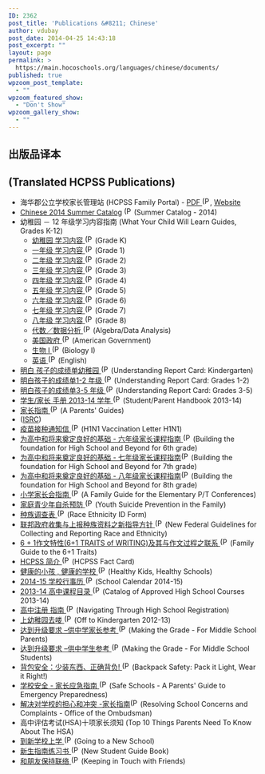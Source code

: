 ```yaml
---
ID: 2362
post_title: 'Publications &#8211; Chinese'
author: vdubay
post_date: 2014-04-25 14:43:18
post_excerpt: ""
layout: page
permalink: >
  https://main.hocoschools.org/languages/chinese/documents/
published: true
wpzoom_post_template:
  - ""
wpzoom_featured_show:
  - "Don't Show"
wpzoom_gallery_show:
  - ""
---
```

<h2>出版品译本</h2>
<h2>(Translated HCPSS Publications)</h2>

<ul>
  <li>海华郡公立学校家长管理站  (HCPSS Family Portal) - <a href="/f/newlanguages/fp/chi_fp_faq.pdf">PDF <img src="/f/images/bullet-pdf.gif" border="0" align="bottom" width="16" height="16" alt="(PDF)" /></a>, <a href="https://hcpss.me/fp/">Website</a></li>
  <li><a href="/f/newlanguages/docs/chi_summercatalog.pdf">Chinese 2014 Summer Catalog</a> <img src="/f/images/bullet-pdf.gif" border="0" align="bottom" width="16" height="16" alt="(PDF)" /> (Summer Catalog - 2014)</li>
  <li>幼稚园 － 12 年级学习内容指南 (What Your Child Will Learn Guides, Grades K-12)
   <ul>
    <li><a href="/f/newlanguages/docs/chi_learnguides2010_k.pdf">幼稚园 学习内容 <img src="/f/images/bullet-pdf.gif" border="0" align="bottom" width="16" height="16" alt="(PDF)" /></a> (Grade K)</li>
    <li><a href="/f/newlanguages/docs/chi_learnguides2010_1.pdf">一年级 学习内容 <img src="/f/images/bullet-pdf.gif" border="0" align="bottom" width="16" height="16" alt="(PDF)" /></a> (Grade 1)</li>
    <li><a href="/f/newlanguages/docs/chi_learnguides2010_2.pdf">二年级 学习内容 <img src="/f/images/bullet-pdf.gif" border="0" align="bottom" width="16" height="16" alt="(PDF)" /></a> (Grade 2)</li>
    <li><a href="/f/newlanguages/docs/chi_learnguides2010_3.pdf">三年级 学习内容 <img src="/f/images/bullet-pdf.gif" border="0" align="bottom" width="16" height="16" alt="(PDF)" /></a> (Grade 3)</li>
    <li><a href="/f/newlanguages/docs/chi_learnguides2010_4.pdf">四年级 学习内容 <img src="/f/images/bullet-pdf.gif" border="0" align="bottom" width="16" height="16" alt="(PDF)" /></a> (Grade 4)</li>
    <li><a href="/f/newlanguages/docs/chi_learnguides2010_5.pdf">五年级 学习内容 <img src="/f/images/bullet-pdf.gif" border="0" align="bottom" width="16" height="16" alt="(PDF)" /></a> (Grade 5)</li>
    <li><a href="/f/newlanguages/docs/chi_learnguides2010_6.pdf">六年级 学习内容 <img src="/f/images/bullet-pdf.gif" border="0" align="bottom" width="16" height="16" alt="(PDF)" /></a> (Grade 6)</li>
    <li><a href="/f/newlanguages/docs/chi_learnguides2010_7.pdf">七年级 学习内容 <img src="/f/images/bullet-pdf.gif" border="0" align="bottom" width="16" height="16" alt="(PDF)" /></a> (Grade 7)</li>
    <li><a href="/f/newlanguages/docs/chi_learnguides2010_8.pdf">八年级 学习内容 <img src="/f/images/bullet-pdf.gif" border="0" align="bottom" width="16" height="16" alt="(PDF)" /></a> (Grade 8)</li>
    <li><a href="/f/newlanguages/docs/chi_learnguides2010_algebra.pdf">代数／数据分析 <img src="/f/images/bullet-pdf.gif" border="0" align="bottom" width="16" height="16" alt="(PDF)" /></a> (Algebra/Data Analysis)</li>
    <li><a href="/f/newlanguages/docs/chi_learnguides2010_amergovt.pdf">美国政府 <img src="/f/images/bullet-pdf.gif" border="0" align="bottom" width="16" height="16" alt="(PDF)" /></a> (American Government)</li>
    <li><a href="/f/newlanguages/docs/chi_learnguides2010_bio.pdf">生物 I <img src="/f/images/bullet-pdf.gif" border="0" align="bottom" width="16" height="16" alt="(PDF)" /></a> (Biology I)</li>
    <li><a href="/f/newlanguages/docs/chi_learnguides2010_eng.pdf">英语 <img src="/f/images/bullet-pdf.gif" border="0" align="bottom" width="16" height="16" alt="(PDF)" /></a> (English)</li>
   </ul>
  </li>
  <li><a href="/f/newlanguages/docs/understandingrptcardk_2010chi.pdf">明白 孩子的成绩单幼稚园 <img src="/f/images/bullet-pdf.gif" border="0" align="bottom" width="16" height="16" alt="(PDF)" /></a> (Understanding Report Card: Kindergarten)</li>
  <li><a href="/f/newlanguages/docs/understandingrptcard1_2_2010chi.pdf">明白孩子的成绩单1-2 年级 <img src="/f/images/bullet-pdf.gif" border="0" align="bottom" width="16" height="16" alt="(PDF)" /></a> (Understanding Report Card: Grades 1-2)</li>
  <li><a href="/f/newlanguages/docs/understandingrptcard3_5_2010chi.pdf">明白孩子的成绩单3-5 年级 <img src="/f/images/bullet-pdf.gif" border="0" align="bottom" width="16" height="16" alt="(PDF)" /></a> (Understanding Report Card: Grades 3-5)</li>
  <li><a href="/f/newlanguages/docs/chi_stuparhndbk_201314.pdf">学生/家长 手册 2013-14 学年 <img src="/f/images/bullet-pdf.gif" border="0" align="bottom" width="16" height="16" alt="(PDF)" /></a> (Student/Parent Handbook 2013-14)</li>
  <li><a href="/f/newlanguages/docs/chinese_parentguide.pdf">家长指南 <img src="/f/images/bullet-pdf.gif" border="0" align="bottom" width="16" height="16" alt="(PDF)" /></a> (A Parents' Guides)</li>
  <li>(<a href="docs/chi_isrc_brochure.jpg" target="_blank">ISRC</a>)</li>
  <li><a href="/f/newlanguages/docs/parentltrH1N1vac_chin.pdf">疫苗接种通知信 <img src="/f/images/bullet-pdf.gif" border="0" align="bottom" width="16" height="16" alt="(PDF)" /></a> (H1N1 Vaccination Letter H1N1)</li>
  <li><a href="/f/newlanguages/docs/chi_buildingfoundation_gr6.pdf">为高中和将来奠定良好的基础 - 六年级家长课程指南 <img src="/f/images/bullet-pdf.gif" border="0" align="bottom" width="16" height="16" alt="(PDF)" /></a> (Building the foundation for High School and Beyond for 6th grade)</li>
  <li><a href="/f/newlanguages/docs/chi_buildingfoundation_gr7.pdf">为高中和将来奠定良好的基础 - 七年级家长课程指南<img src="/f/images/bullet-pdf.gif" border="0" align="bottom" width="16" height="16" alt="(PDF)" /></a> (Building the foundation for High School and Beyond for 7th grade)</li>
  <li><a href="/f/newlanguages/docs/chi_buildingfoundation_gr8.pdf">为高中和将来奠定良好的基础 - 八年级家长课程指南<img src="/f/images/bullet-pdf.gif" border="0" align="bottom" width="16" height="16" alt="(PDF)" /></a> (Building the foundation for High School and Beyond for 8th grade)</li>
  <li><a href="/f/newlanguages/docs/ptconf_chin.pdf">小学家长会指南 <img src="/f/images/bullet-pdf.gif" border="0" align="bottom" width="16" height="16" alt="(PDF)" /></a> (A Family Guide for the Elementary P/T Conferences)</li>
  <li><a href="/f/newlanguages/docs/youthsuicprev_chin.pdf">家庭青少年自杀预防 <img src="/f/images/bullet-pdf.gif" border="0" align="bottom" width="16" height="16" alt="(PDF)" /></a> (Youth Suicide Prevention in the Family)</li>
  <li><a href="/f/newlanguages/docs/reporting_chinese.pdf">种族调查表 <img src="/f/images/bullet-pdf.gif" border="0" align="bottom" width="16" height="16" alt="(PDF)" /></a> (Race Ethnicity ID Form)</li>
  <li><a href="/f/newlanguages/docs/reporting_letter_chinese.pdf">联邦政府收集与上报种族资料之新指导方针 <img src="/f/images/bullet-pdf.gif" border="0" align="bottom" width="16" height="16" alt="(PDF)" /></a> (New Federal Guidelines for Collecting and Reporting Race and Ethnicity)</li>
  <li><a href="/f/newlanguages/docs/6plus1_chinese.pdf">6 + 1作文特性(6+1 TRAITS of WRITING)及其与作文过程之联系 <img src="/f/images/bullet-pdf.gif" border="0" align="bottom" width="16" height="16" alt="(PDF)" /></a> (Family Guide to the 6+1 Traits)</li>
  <li><a href="/f/newlanguages/docs/factcard_chinese.pdf">HCPSS 简介 <img src="/f/images/bullet-pdf.gif" border="0" align="bottom" width="16" height="16" alt="(PDF)" /></a> (HCPSS Fact Card)</li>
  <li><a href="/f/newlanguages/docs/healthy_chinese.pdf">健康的小孩 , 健康的学校 <img src="/f/images/bullet-pdf.gif" border="0" align="bottom" width="16" height="16" alt="(PDF)" /></a> (Healthy Kids, Healthy Schools)</li>
  <li><a href="/f/newlanguages/docs/chinese-calendar.pdf">2014-15 学校行事历 <img src="/f/images/bullet-pdf.gif" border="0" align="bottom" width="16" height="16" alt="(PDF)" /></a> (School Calendar 2014-15)</li>
  <li><a href="/f/newlanguages/docs/chi_hscatalog_201314.pdf">2013-14 高中课程目录 <img src="/f/images/bullet-pdf.gif" border="0" align="bottom" width="16" height="16" alt="(PDF)" /></a> (Catalog of Approved High School Courses 2013-14)</li>
  <li><a href="/f/newlanguages/docs/nav_hsregistration_chi.pdf">高中注册 指南 <img src="/f/images/bullet-pdf.gif" border="0" align="bottom" width="16" height="16" alt="(PDF)" /></a> (Navigating Through High School Registration)</li>
  <li><a href="/f/newlanguages/docs/chi_off2kinder12-13.pdf">上幼稚园去喽 <img src="/f/images/bullet-pdf.gif" border="0" align="bottom" width="16" height="16" alt="(PDF)" /></a> (Off to Kindergarten 2012-13)</li>
  <li><a href="/f/newlanguages/docs/grade_parents_chi.pdf">达到升级要求 –供中学家长参考 <img src="/f/images/bullet-pdf.gif" border="0" align="bottom" width="16" height="16" alt="(PDF)" /></a> (Making the Grade - For Middle School Parents)</li>
  <li><a href="/f/newlanguages/docs/grade_students_chi.pdf">达到升级要求 –供中学生参考 <img src="/f/images/bullet-pdf.gif" border="0" align="bottom" width="16" height="16" alt="(PDF)" /></a> (Making the Grade - For Middle School Students)</li>
  <li><a href="/f/newlanguages/docs/backpack_chinese.pdf">背包安全：少装东西、正确背负! <img src="/f/images/bullet-pdf.gif" border="0" align="bottom" width="16" height="16" alt="(PDF)" /></a> (Backpack Safety: Pack it Light, Wear it Right!)</li>
  <li><a href="/f/newlanguages/docs/safe_chinese.pdf">学校安全 - 家长应急指南 <img src="/f/images/bullet-pdf.gif" border="0" align="bottom" width="16" height="16" alt="(PDF)" /></a> (Safe Schools - A Parents' Guide to Emergency Preparedness)<a name="om"></a></li>
  <li><a href="/f/newlanguages/docs/chi_ombudsman.pdf">解决对学校的担心和冲突 -家长指南</a><img src="/f/images/bullet-pdf.gif" border="0" align="bottom" width="16" height="16" alt="(PDF)" /> (Resolving School Concerns and Complaints - Office of the Ombudsman)</li>
  <li>高中评估考试(HSA)十项家长须知 (Top 10 Things Parents Need To Know About The HSA)</li>
  <li><a href="/f/newlanguages/docs/chi_goingnewschool.pdf">到新学校上学 <img src="/f/images/bullet-pdf.gif" border="0" align="bottom" width="16" height="16" alt="(PDF)" /></a> (Going to a New School)</li>
  <li><a href="/f/newlanguages/docs/chi_newstuguide.pdf">新生指南练习书 <img src="/f/images/bullet-pdf.gif" border="0" align="bottom" width="16" height="16" alt="(PDF)" /></a> (New Student Guide Book)</li>
  <li><a href="/f/newlanguages/docs/chi_keepingfriends.pdf">和朋友保持联络 <img src="/f/images/bullet-pdf.gif" border="0" align="bottom" width="16" height="16" alt="(PDF)" /></a> (Keeping in Touch with Friends)</li>
</ul>